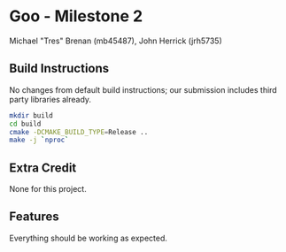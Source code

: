 # Goo - Milestone 2
Michael "Tres" Brenan (mb45487), John Herrick (jrh5735)

## Build Instructions

No changes from default build instructions; our submission includes third party libraries already.

```bash
mkdir build
cd build
cmake -DCMAKE_BUILD_TYPE=Release ..
make -j `nproc`
```

## Extra Credit

None for this project.

## Features

Everything should be working as expected.